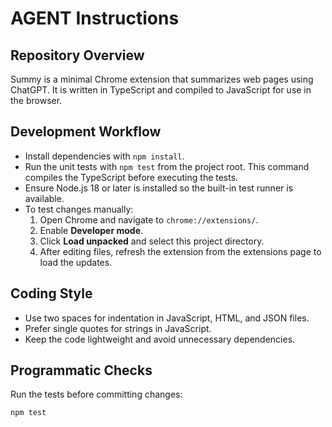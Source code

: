 # AGENT Instructions

## Repository Overview
Summy is a minimal Chrome extension that summarizes web pages using ChatGPT. It is written in TypeScript and compiled to JavaScript for use in the browser.

## Development Workflow
- Install dependencies with `npm install`.
- Run the unit tests with `npm test` from the project root. This command compiles the TypeScript before executing the tests.
- Ensure Node.js 18 or later is installed so the built-in test runner is available.
- To test changes manually:
  1. Open Chrome and navigate to `chrome://extensions/`.
  2. Enable **Developer mode**.
  3. Click **Load unpacked** and select this project directory.
  4. After editing files, refresh the extension from the extensions page to load the updates.

## Coding Style
- Use two spaces for indentation in JavaScript, HTML, and JSON files.
- Prefer single quotes for strings in JavaScript.
- Keep the code lightweight and avoid unnecessary dependencies.

## Programmatic Checks
Run the tests before committing changes:

```bash
npm test
```
